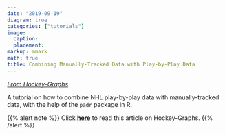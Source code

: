 ```yaml
---
date: "2019-09-19"
diagram: true
categories: ["tutorials"]
image:
  caption: 
  placement: 
markup: mmark
math: true
title: Combining Manually-Tracked Data with Play-by-Play Data
---
```


[*From Hockey-Graphs*](https://hockey-graphs.com/)

A tutorial on how to combine NHL play-by-play data with manually-tracked data, with the help of the `padr` package in R.

{{% alert note %}}
Click [**here**](https://hockey-graphs.com/2019/09/19/combining-manually-tracked-data-with-play-by-play-data/) to read this article on Hockey-Graphs.
{{% /alert %}}
